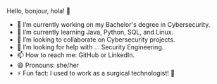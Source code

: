 Hello, bonjour, hola! 👋

- 🔭 I’m currently working on my Bachelor's degree in Cybersecurity.
- 🌱 I’m currently learning Java, Python, SQL, and Linux.
- 👯 I’m looking to collaborate on Cybersecurity projects.
- 🤔 I’m looking for help with ... Security Engineering.
- 📫 How to reach me: GitHub or LinkedIn.
- 😄 Pronouns: she/her
- ⚡ Fun fact: I used to work as a surgical technologist! 🧠
